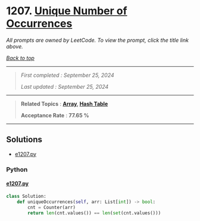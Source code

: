 # 1207. [Unique Number of Occurrences](<https://leetcode.com/problems/unique-number-of-occurrences>)

*All prompts are owned by LeetCode. To view the prompt, click the title link above.*

*[Back to top](<../README.md>)*

------

> *First completed : September 25, 2024*
>
> *Last updated : September 25, 2024*

------

> **Related Topics** : **[Array](<by_topic/Array.md>), [Hash Table](<by_topic/Hash Table.md>)**
>
> **Acceptance Rate** : **77.65 %**

------

## Solutions

- [e1207.py](<../my-submissions/e1207.py>)
### Python
#### [e1207.py](<../my-submissions/e1207.py>)
```Python
class Solution:
    def uniqueOccurrences(self, arr: List[int]) -> bool:
        cnt = Counter(arr)
        return len(cnt.values()) == len(set(cnt.values()))

```

